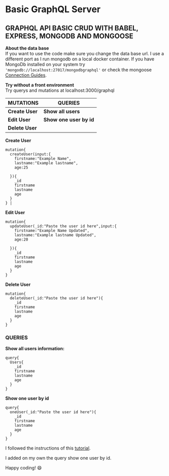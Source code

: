 # Basic GraphQL Server

## GRAPHQL API BASIC CRUD WITH BABEL, EXPRESS, MONGODB AND MONGOOSE

**About the data base**\
If you want to use the code make sure you change the data base url. I use a different port as I run mongodb on a local docker container.
If you have MongoDb installed on your system try ```'mongodb://localhost:27017/mongodbgraphql'``` or check the mongoose [Connection Guides](https://mongoosejs.com/docs/connections.html).

**Try without a front environment**\
Try querys and mutations at localhost:3000/graphql

| MUTATIONS | QUERIES |
| --- | --- |
| **Create User** | **Show all users**
| **Edit User** | **Show one user by id**
| **Delete User** | 

**Create User** 
```
mutation{
  createUser(input:{
    firstname:"Example Name",
    lastname:"Example lastname",
    age:25
    
  }){
    _id
    firstname
    lastname 
    age
  }
} |
```


**Edit User**
```
mutation{
  updateUser(_id:"Paste the user id here",input:{
    firstname:"Example Name Updated",
    lastname:"Example lastname Updated",
    age:20
    
  }){
    _id
    firstname
    lastname 
    age
  }
}
```

**Delete User**
```
mutation{
  deleteUser(_id:"Paste the user id here"){
    _id
    firstname
    lastname 
    age
  }
}
```

### QUERIES

**Show all users information:**
```
query{
  Users{
    _id
    firstname
    lastname
    age
  }
}
```

**Show one user by id**

```
query{
  oneUser(_id:"Paste the user id here"){
    _id
    firstname
    lastname 
    age
  }
}
```

I followed the instructions of this [tutorial](https://www.youtube.com/watch?v=Wl8O6wW4FJU&list=RDCMUCX9NJ471o7Wie1DQe94RVIg&start_radio=1&rv=Wl8O6wW4FJU&t=2&ab_channel=Fazt).

I added on my own the query show one user by id.

Happy coding! :smile: 




